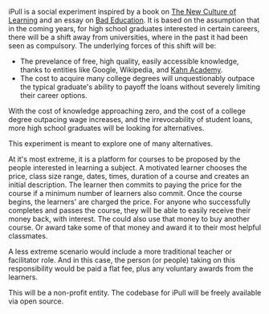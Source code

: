 iPull is a social experiment inspired by a book on [The New Culture of Learning][0] and an essay on [Bad Education][1]. It is based on the assumption that in the coming years, for high school graduates interested in certain careers, there will be a shift away from universities, where in the past it had been seen as compulsory. The underlying forces of this shift will be:

* The prevelance of free, high quality, easily accessible knowledge, thanks to entities like Google, Wikipedia, and [Kahn Academy][2].
* The cost to acquire many college degrees will unquestionably outpace the typical graduate's ability to payoff the loans without severely limiting their career options.

With the cost of knowledge approaching zero, and the cost of a college degree outpacing wage increases, and the irrevocability of student loans, more high school graduates will be looking for alternatives.

This experiment is meant to explore one of many alternatives.

At it's most extreme, it is a platform for courses to be proposed by the people interested in learning a subject. A motivated learner chooses the price, class size range, dates, times, duration of a course and creates an initial description. The learner then commits to paying the price for the course if a minimum number of learners also commit. Once the course begins, the learners' are charged the price. For anyone who successfully completes and passes the course, they will be able to easily receive their money back, with interest. The could also use that money to buy another course. Or award take some of that money and award it to their most helpful classmates.

A less extreme scenario would include a more traditional teacher or facilitator role. And in this case, the person (or people) taking on this responsibility would be paid a flat fee, plus any voluntary awards from the learners.

This will be a non-profit entity. The codebase for iPull will be freely available via open source.

[0]: http://www.newcultureoflearning.com
[1]: http://nplusonemag.com/bad-education
[2]: http://www.khanacademy.org